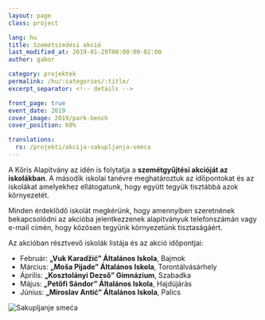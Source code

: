 ```yaml
---
layout: page
class: project

lang: hu
title: Szemétszedési akció
last_modified_at: 2019-01-29T00:00:00-02:00
author: gabor

category: projektek
permalink: /hu/:categories/:title/
excerpt_separator: <!-- details -->

front_page: true
event_date: 2019
cover_image: 2019/park-bench
cover_position: 60%

translations:
  rs: /projekti/akcija-sakupljanja-smeca
---
```

A Kőris Alapίtvány az idén is folytatja a **szemétgyűjtési akcióját az
iskolákban**. A második iskolai tanévre meghatároztuk az időpontokat és az
iskolákat amelyekhez ellátogatunk, hogy együtt tegyük tisztábbá azok
környezetét.

Minden érdeklődő iskolát megkérünk, hogy amennyiben szeretnének bekapcsolódni
az akcióba jelentkezzenek alapίtványuk telefonszámán vagy e-mail cίmén, hogy
közösen tegyünk környezetünk tisztaságáért.

<!-- details -->

Az akcióban résztvevő iskolák listája és az akció időpontjai:

- Február: **„Vuk Karadžić” Általános Iskola**, Bajmok
- Március: **„Moša Pijade” Általános Iskola**, Torontálvásárhely
- Április: **„Kosztolányi Dezső” Gimnázium**, Szabadka
- Május: **„Petőfi Sándor” Általános Iskola**, Hajdújárás
- Június: **„Miroslav Antić” Általános Iskola**, Palics

<img alt="Sakupljanje smeća" class="mdl-shadow--2dp staticmap" src="//storage.googleapis.com/jasen.org.rs/2019/recycle.jpg" style="max-width: 100%;">
